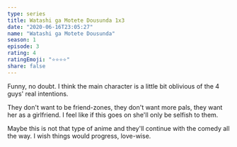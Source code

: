 ```yaml
--- 
type: series 
title: Watashi ga Motete Dousunda 1x3 
date: "2020-06-16T23:05:27" 
name: "Watashi ga Motete Dousunda" 
season: 1 
episode: 3 
rating: 4 
ratingEmoji: "⭐️⭐️⭐️⭐️" 
share: false 
---
```


Funny, no doubt. I think the main character is a little bit oblivious of the 4 guys' real intentions.

They don't want to be friend-zones, they don't want more pals, they want her as a girlfriend. I feel like if this goes on she'll only be selfish to them.

Maybe this is not that type of anime and they'll continue with the comedy all the way. I wish things would progress, love-wise.
